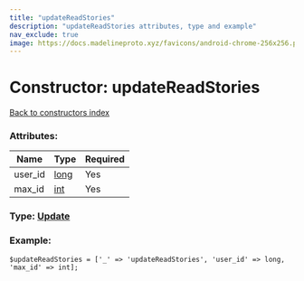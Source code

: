 ```yaml
---
title: "updateReadStories"
description: "updateReadStories attributes, type and example"
nav_exclude: true
image: https://docs.madelineproto.xyz/favicons/android-chrome-256x256.png
---
```

# Constructor: updateReadStories  
[Back to constructors index](/API_docs/constructors/index.html)



### Attributes:

| Name     |    Type       | Required |
|----------|---------------|----------|
|user\_id|[long](/API_docs/types/long.html) | Yes|
|max\_id|[int](/API_docs/types/int.html) | Yes|



### Type: [Update](/API_docs/types/Update.html)


### Example:

```
$updateReadStories = ['_' => 'updateReadStories', 'user_id' => long, 'max_id' => int];
```  
